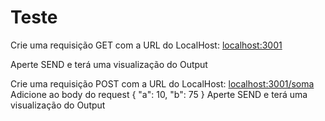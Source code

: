 <h1>Teste</h1>

Crie uma requisição GET com a URL do LocalHost: <a href="localhost:3001">localhost:3001</a>

Aperte SEND e terá uma visualização do Output

Crie uma requisição POST com a URL do LocalHost: <a href="localhost:3001/soma">localhost:3001/soma</a>
Adicione ao body do request
{
    "a": 10, 
    "b": 75
}
Aperte SEND e terá uma visualização do Output

